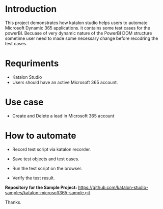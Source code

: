 
# Introduction

This project demonstrates how katalon studio helps users to automate Microsoft Dynamic 365 applications. it contains some test cases for the powerBI.
Becuase of very dynamic nature of the PowerBI DOM structure sometime user need to made some necessary change before recodring the test cases.

# Requriments

* Katalon Studio
* Users should have an active Microsoft 365 account.

# Use case

* Create and Delete a lead in Microsoft 365 account



# How to automate

* Record test script via katalon recorder.

* Save test objects and test cases.

* Run the test script on the browser.

* Verify the test result.




**Repository for the Sample Project:**
https://github.com/katalon-studio-samples/katalon-microsoft365-sample.git

Thanks.

